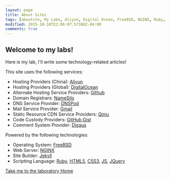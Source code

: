 ```yaml
---
layout: page
title: About Sites
tags: [aboutste, My Labs, Aliyun, Digital Ocean, FreeBSD, NGINX, Ruby, Jekyll]
modified: 2015-10-18T22:06:07.573882-04:00
comments: true
---
```


## Welcome to my labs!

Here is my lab, I'll write some technology-related articles!

This site uses the following services:

* Hosting Providers (China): [Aliyun](/go/aliyun)
* Hosting Providers (Global): [DigitalOcean](/go/digitalocean)
* Alternate Hosting Service Providers: [Github](/go/github)
* Domain Registrars: [NameSilo](/go/namesilo)
* DNS Service Provider: [DNSPod](/go/dnspod)
* Mail Service Provider: [Gmail](/go/google)
* Static Resource CDN Service Providers: [Qiniu](/go/qiniu)
* Code Custody Providers: [GitHub Gist](/go/githubgist)
* Comment System Provider: [Disqus](/go/disqus)

Powered by the following technologies:

* Operating System: [FreeBSD](/go/freebsd)
* Web Server: [NGINX](/go/nginx)
* Site Builder: [Jekyll](/go/jekyll)
* Scripting Language: [Ruby](/go/rubylang), [HTML5](/go/html5), [CSS3](/go/css3), [JS](/go/js), [JQuery](/go/jquery)

<a markdown="0" href="{{ site.url }}/{{ site.base }}/" class="btn">Take me to the laboratory Home</a>
